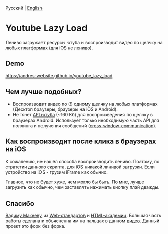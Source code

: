 Русский | [English](https://github.com/andres-website/youtube_lazy_load/blob/master/README-en_EN.md)


# Youtube Lazy Load
Лениво загружает ресурсы ютуба и воспроизводит видео по щелчку на любых платформах (для iOS не лениво).


## Demo
https://andres-website.github.io/youtube_lazy_load



## Чем лучше подобных?
* Воспроизводит видео по (!) одному щелчку на любых платформах (Десктоп браузеры, браузеры на iOS и Android).
* Не тянет [API ютуба](https://developers.google.com/youtube/iframe_api_reference?hl=ru) (~160 Кб) для воспроизведения по щелчку в браузерах Android. Использует только необходимую часть API для поллинга и получения сообщений ([cross-window-communication](https://learn.javascript.ru/cross-window-communication)). 


## Как воспроизводит после клика в браузерах на iOS
К сожалению, не нашёл способа воспроизводить лениво. Поэтому, по стратегии данного скрипта, для iOS никакой линивой загрузки. Если устройство на iOS - грузим iFrame как обычно. 

Главное, что не будет хуже, чем могло бы быть. По мне, лучше загрузить как обычно, чем заставлять нажимать кнопку плэй дважды.


## Спасибо
[Вадиму Макееву](https://vk.com/pepelsbey) из [Web-стандартов](https://web-standards.ru/) и [HTML-академии](https://htmlacademy.ru/). Большая часть работы сделана и объясненна им на пальцах в данном [видео](https://youtu.be/4JS70KB9GS0). Данный проект это форк без форка.
